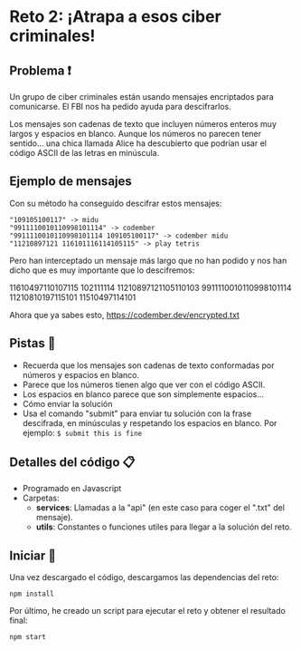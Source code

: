 # Reto 2: ¡Atrapa a esos ciber criminales!

## Problema :exclamation:

Un grupo de ciber criminales están usando mensajes encriptados para comunicarse. El FBI nos ha pedido ayuda para descifrarlos.

Los mensajes son cadenas de texto que incluyen números enteros muy largos y espacios en blanco. Aunque los números no parecen tener sentido... una chica llamada Alice ha descubierto que podrían usar el código ASCII de las letras en minúscula.

## Ejemplo de mensajes 

Con su método ha conseguido descifrar estos mensajes:

```
"109105100117" -> midu
"9911110010110998101114" -> codember
"9911110010110998101114 109105100117" -> codember midu
"11210897121 116101116114105115" -> play tetris
```

Pero han interceptado un mensaje más largo que no han podido y nos han dicho que es muy importante que lo descifremos:

11610497110107115 102111114 11210897121105110103 9911110010110998101114 11210810197115101 11510497114101

Ahora que ya sabes esto, https://codember.dev/encrypted.txt

## Pistas :thinking:
- Recuerda que los mensajes son cadenas de texto conformadas por números y espacios en blanco.
- Parece que los números tienen algo que ver con el código ASCII.
- Los espacios en blanco parece que son simplemente espacios...
- Cómo enviar la solución
- Usa el comando "submit" para enviar tu solución con la frase descifrada, en minúsculas y respetando los espacios en blanco. Por ejemplo: ``` $ submit this is fine ```

## Detalles del código :clipboard:

- Programado en Javascript
- Carpetas:
  - **services**: Llamadas a la "api" (en este caso para coger el ".txt" del mensaje).
  - **utils**: Constantes o funciones utiles para llegar a la solución del reto.

## Iniciar :rocket:

Una vez descargado el código, descargamos las dependencias del reto:

```
npm install
```

Por último, he creado un script para ejecutar el reto y obtener el resultado final:

```
npm start
```

